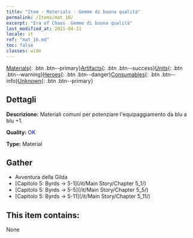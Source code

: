 ```yaml
---
title: "Item - Materials - Gemme di buona qualità"
permalink: /Items/mat_16/
excerpt: "Era of Chaos  Gemme di buona qualità"
last_modified_at: 2021-04-21
locale: it
ref: "mat_16.md"
toc: false
classes: wide
---
```

 [Materials](/it/Items/){: .btn .btn--primary}[Artifacts](/it/Items/Artifacts/){: .btn .btn--success}[Units](/it/Items/Units/){: .btn .btn--warning}[Heroes](/it/Items/Heroes/){: .btn .btn--danger}[Consumables](/it/Items/Consumables/){: .btn .btn--info}[Unknown](/it/Items/Unknown/){: .btn .btn--primary}

## Dettagli
 **Descrizione:** Materiali comuni per potenziare l'equipaggiamento da blu a blu +1.

 **Quality:** <span style="color: #0000CD">OK</span>

 **Type:** Material

## Gather

*    Avventura della Gilda 
*    [Capitolo 5: Byrds -> 5-1](/it/Main Story/Chapter 5_1/) 
*    [Capitolo 5: Byrds -> 5-5](/it/Main Story/Chapter 5_5/) 
*    [Capitolo 5: Byrds -> 5-11](/it/Main Story/Chapter 5_11/) 

## This item contains:

  None

